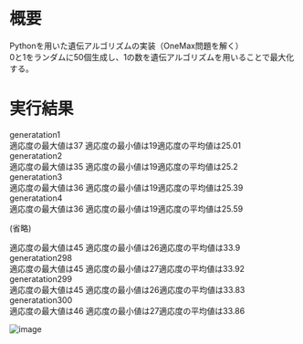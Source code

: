 # 概要
Pythonを用いた遺伝アルゴリズムの実装（OneMax問題を解く）  
0と1をランダムに50個生成し、1の数を遺伝アルゴリズムを用いることで最大化する。  

# 実行結果
generatation1  
適応度の最大値は37 適応度の最小値は19適応度の平均値は25.01  
generatation2  
適応度の最大値は35 適応度の最小値は19適応度の平均値は25.2  
generatation3  
適応度の最大値は36 適応度の最小値は19適応度の平均値は25.39  
generatation4  
適応度の最大値は36 適応度の最小値は19適応度の平均値は25.59  
  
(省略)  
  
適応度の最大値は45 適応度の最小値は26適応度の平均値は33.9  
generatation298  
適応度の最大値は45 適応度の最小値は27適応度の平均値は33.92  
generatation299  
適応度の最大値は45 適応度の最小値は26適応度の平均値は33.83  
generatation300  
適応度の最大値は46 適応度の最小値は27適応度の平均値は33.86  
  
![image](https://user-images.githubusercontent.com/62968285/147762184-6c55436e-90dc-4a50-931d-c81863a93079.png)  
